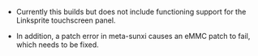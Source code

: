 
- Currently this builds but does not include functioning support
for the Linksprite touchscreen panel.

- In addition, a patch error in meta-sunxi causes an eMMC patch to
fail, which needs to be fixed.

